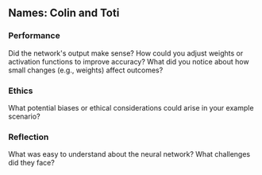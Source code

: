 ## Names: Colin and Toti

### Performance

Did the network's output make sense?
How could you adjust weights or activation functions to improve accuracy?
What did you notice about how small changes (e.g., weights) affect outcomes?

### Ethics

What potential biases or ethical considerations could arise in your example scenario?

### Reflection

What was easy to understand about the neural network?
What challenges did they face?
